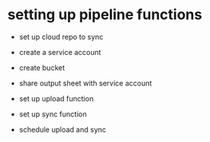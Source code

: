 # setting up pipeline functions 

- set up cloud repo to sync

- create a service account

- create bucket 

- share output sheet with service account

- set up upload function

- set up sync function

- schedule upload and sync
